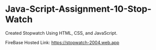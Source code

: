 # Java-Script-Assignment-10-Stop-Watch
Created Stopwatch Using HTML, CSS, and JavaScript.

FireBase Hosted Link: https://stopwatch-2004.web.app
